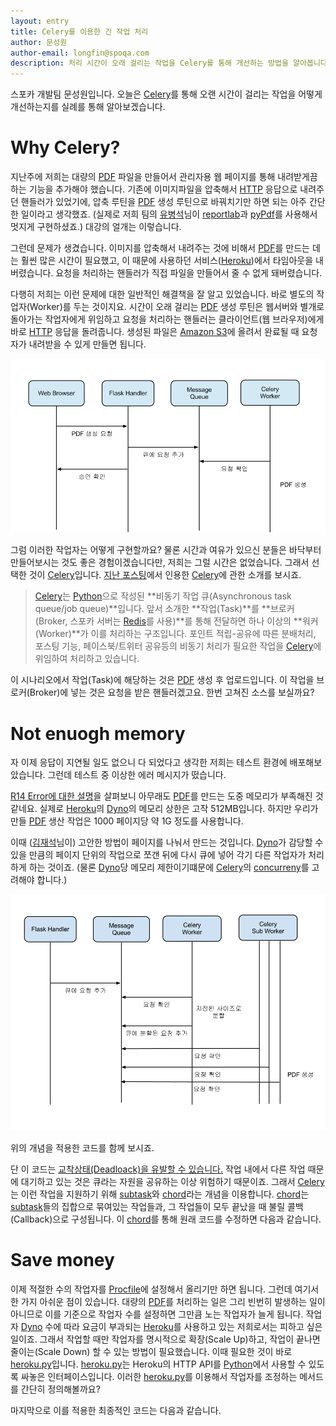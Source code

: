 ```yaml
---
layout: entry
title: Celery를 이용한 긴 작업 처리
author: 문성원
author-email: longfin@spoqa.com
description: 처리 시간이 오래 걸리는 작업을 Celery를 통해 개선하는 방법을 알아봅니다.
---
```


스포카 개발팀 문성원입니다. 오늘은 [Celery]를 통해 오랜 시간이 걸리는 작업을 어떻게 개선하는지를 실례를 통해 알아보겠습니다.

# Why Celery?

지난주에 저희는 대량의 [PDF] 파일을 만들어서 관리자용 웹 페이지를 통해 내려받게끔 하는 기능을 추가해야 했습니다. 기존에 이미지파일을 압축해서 [HTTP] 응답으로 내려주던 핸들러가 있었기에, 압축 루틴을 [PDF] 생성 루틴으로 바꿔치기만 하면 되는 아주 간단한 일이라고 생각했죠. (실제로 저희 팀의 [유병석](https://github.com/akaz00)님이 [reportlab]과 [pyPdf]를 사용해서 멋지게 구현하셨죠.) 대강의 얼개는 이렇습니다.

<script src="https://gist.github.com/2817829.js?file=src1.py"></script>

그런데 문제가 생겼습니다. 이미지를 압축해서 내려주는 것에 비해서 [PDF]를 만드는 데는 훨씬 많은 시간이 필요했고, 이 때문에 사용하던 서비스([Heroku])에서 타임아웃을 내버렸습니다. 요청을 처리하는 핸들러가 직접 파일을 만들어서 줄 수 없게 돼버렸습니다.

다행히 저희는 이런 문제에 대한 일반적인 해결책을 잘 알고 있었습니다. 바로 별도의 작업자(Worker)를 두는 것이지요. 시간이 오래 걸리는 [PDF] 생성 루틴은 웹서버와 별개로 돌아가는 작업자에게 위임하고 요청을 처리하는 핸들러는 클라이언트(웹 브라우저)에게 바로 [HTTP] 응답을 돌려줍니다. 생성된 파일은 [Amazon S3]에 올려서 완료될 때 요청자가 내려받을 수 있게 만들면 됩니다.

![list](/images/2012-05-29/1.png)

그럼 이러한 작업자는 어떻게 구현할까요? 물론 시간과 여유가 있으신 분들은 바닥부터 만들어보시는 것도 좋은 경험이겠습니다만, 저희는 그럴 시간은 없었습니다. 그래서 선택한 것이 [Celery]입니다. [지난 포스팅](http://spoqa.github.com/2011/12/24/about-spoqa-server-stack.html)에서 인용한 [Celery]에 관한 소개를 보시죠.

> [Celery]는 [Python]으로 작성된 **비동기 작업 큐(Asynchronous task queue/job queue)**입니다. 앞서 소개한 **작업(Task)**를 **브로커(Broker, 스포카 서버는 [Redis]를 사용)**를 통해 전달하면 하나 이상의 **워커(Worker)**가 이를 처리하는 구조입니다. 포인트 적립-공유에 따른 분배처리, 포스팅 기능, 페이스북/트위터 공유등의 비동기 처리가 필요한 작업을 [Celery]에 위임하여 처리하고 있습니다.

이 시나리오에서 작업(Task)에 해당하는 것은 [PDF] 생성 후 업로드입니다. 이 작업을 브로커(Broker)에 넣는 것은 요청을 받은 핸들러겠고요. 한번 고쳐진 소스를 보실까요?

<script src="https://gist.github.com/2817829.js?file=src2.py"></script>

# Not enuogh memory

자 이제 응답이 지연될 일도 없으니 다 되었다고 생각한 저희는 테스트 환경에 배포해보았습니다. 그런데 테스트 중 이상한 에러 메시지가 떴습니다.

<script src="https://gist.github.com/2817829.js?file=src3"></script>

[R14 Error에 대한 설명](https://devcenter.heroku.com/articles/error-codes#r14__memory_quota_exceeded)을 살펴보니 아무래도 [PDF]를 만드는 도중 메모리가 부족해진 것 같네요. 실제로 [Heroku]의 [Dyno]의 메모리 상한은 고작 512MB입니다. 하지만 우리가 만들 [PDF] 생산 작업은 1000 페이지당 약 1G 정도를 사용합니다. 

이때 ([김재석](http://jck.im)님이) 고안한 방법이 페이지를 나눠서 만드는 것입니다. [Dyno]가 감당할 수 있을 만큼의 페이지 단위의 작업으로 쪼갠 뒤에 다시 큐에 넣어 각기 다른 작업자가 처리하게 하는 것이죠. (물론 [Dyno]당 메모리 제한이기떄문에 [Celery]의 [concurreny](http://docs.celeryproject.org/en/latest/configuration.html#concurrency-settings)를 고려해야 합니다.) 

![list](/images/2012-05-29/2.png)

위의 개념을 적용한 코드를 함께 보시죠.

<script src="https://gist.github.com/2817829.js?file=src4.py"></script>

단 이 코드는 [교착상태(Deadloack)을 유발할 수 있습니다.](http://docs.celeryproject.org/en/latest/userguide/tasks.html#avoid-launching-synchronous-subtasks) 작업 내에서 다른 작업 때문에 대기하고 있는 것은 큐라는 자원을 공유하는 이상 위험하기 때문이죠. 그래서 [Celery]는 이런 작업을 지원하기 위해 [subtask]와 [chord]라는 개념을 이용합니다. [chord]는 [subtask]들의 집합으로 묶여있는 작업들과, 그 작업들이 모두 끝났을 때 불릴 콜백(Callback)으로 구성됩니다. 이 [chord]를 통해 원래 코드를 수정하면 다음과 같습니다.

<script src="https://gist.github.com/2817829.js?file=src5.py"></script>

# Save money

이제 적절한 수의 작업자를 [Procfile]에 설정해서 올리기만 하면 됩니다. 그런데 여기서 한 가지 아쉬운 점이 있습니다. 대량의 [PDF]를 처리하는 일은 그리 빈번히 발생하는 일이 아니므로 이를 기준으로 작업자 수를 설정하면 그만큼 노는 작업자가 늘게 됩니다. 작업자 [Dyno] 수에 따라 요금이 부과되는 [Heroku]를 사용하고 있는 저희로서는 피하고 싶은 일이죠. 그래서 작업할 때만 작업자를 명시적으로 확장(Scale Up)하고, 작업이 끝나면 줄이는(Scale Down) 할 수 있는 방법이 필요했습니다. 이때 필요한 것이 바로 [heroku.py]입니다. [heroku.py]는 Heroku의 HTTP API를 [Python]에서 사용할 수 있도록 싸놓은 인터페이스입니다. 이러한 [heroku.py]를 이용해서 작업자를 조정하는 메서드를 간단히 정의해볼까요?

<script src="https://gist.github.com/2817829.js?file=src6.py"></script>


마지막으로 이를 적용한 최종적인 코드는 다음과 같습니다.

<script src="https://gist.github.com/2817829.js?file=src7.py"></script>

[PDF]: http://ko.wikipedia.org/wiki/PDF
[HTTP]: http://en.wikipedia.org/wiki/Hypertext_Transfer_Protocol
[Redis]: http://redis.io/
[Celery]: http://celeryproject.org/
[Amazon S3]: http://aws.amazon.com/ko/s3/
[reportlab]: http://www.reportlab.com/software/opensource/
[pyPdf]: http://pybrary.net/pyPdf/
[Heroku]: http://www.heroku.com/
[Python]: http://www.python.org/
[Dyno]: https://devcenter.heroku.com/articles/dynos
[subtask]: http://docs.celeryproject.org/en/latest/userguide/tasksets.html#subtasks
[chord]: http://docs.celeryproject.org/en/latest/userguide/tasksets.html#chords
[Procfile]: https://devcenter.heroku.com/articles/procfile
[heroku.py]: https://github.com/heroku/heroku.py

